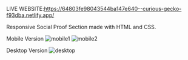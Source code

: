 LIVE WEBSITE:https://64803fe98043544ba147e640--curious-gecko-f93dba.netlify.app/

Responsive Social Proof Section made with HTML and CSS.

Mobile Version
![mobile1](https://github.com/alexandrav01/Social-Proof-Section/assets/93940491/1e951b04-0027-424d-b724-dc6fc52c91d5)
![mobile2](https://github.com/alexandrav01/Social-Proof-Section/assets/93940491/863161a1-647c-401d-a6d0-290e6b30c03b)

Desktop Version
![desktop](https://github.com/alexandrav01/Social-Proof-Section/assets/93940491/839d140a-7831-4384-a7e7-27a09af9a5d6)
